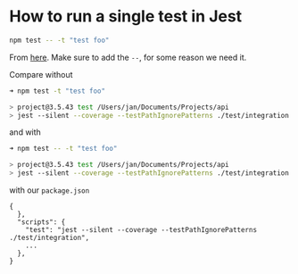 # How to run a single test in Jest

```bash
npm test -- -t "test foo"
```

From
[here](https://stackoverflow.com/questions/44446626/run-only-one-test-with-jest?rq=1).
Make sure to add the `--`, for some reason we need it.

Compare without

```bash
➜ npm test -t "test foo" 

> project@3.5.43 test /Users/jan/Documents/Projects/api
> jest --silent --coverage --testPathIgnorePatterns ./test/integration "test foo"
```

and with

```bash
➜ npm test -- -t "test foo" 

> project@3.5.43 test /Users/jan/Documents/Projects/api
> jest --silent --coverage --testPathIgnorePatterns ./test/integration "-t" "test foo"
```

with our `package.json`

```JS
{
  },
  "scripts": {
    "test": "jest --silent --coverage --testPathIgnorePatterns ./test/integration",
    ...
  },
}

```